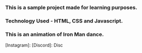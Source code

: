 ### This is a sample project made for learning purposes.
### Technology Used - HTML, CSS and Javascript.

### This is an animation of Iron Man dance.

[Instagram]:
[Discord]: Disc